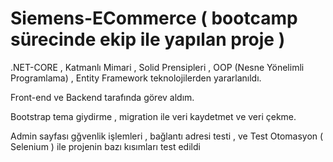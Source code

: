 ﻿# Siemens-ECommerce ( bootcamp sürecinde ekip ile yapılan proje )

.NET-CORE , Katmanlı Mimari , Solid Prensipleri , OOP (Nesne Yönelimli Programlama) , Entity Framework teknolojilerden yararlanıldı.

Front-end ve Backend tarafında görev aldım.

Bootstrap tema giydirme , migration ile veri kaydetmet ve veri çekme. 

Admin sayfası gğvenlik işlemleri , bağlantı adresi testi , ve Test Otomasyon ( Selenium ) ile projenin bazı kısımları test edildi
